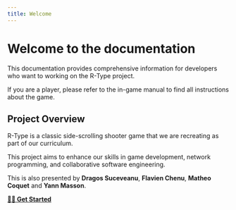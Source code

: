 ```yaml
---
title: Welcome
---
```


# Welcome to the documentation

This documentation provides comprehensive information for developers who want to working on the R-Type project.

If you are a player, please refer to the in-game manual to find all instructions about the game.

## Project Overview

R-Type is a classic side-scrolling shooter game that we are recreating as part of our curriculum.

This project aims to enhance our skills in game development, network programming, and collaborative software engineering.

This is also presented by **Dragos Suceveanu**, **Flavien Chenu**, **Matheo Coquet** and **Yann Masson**.

**[👨‍💻 Get Started](/docs/intro)**